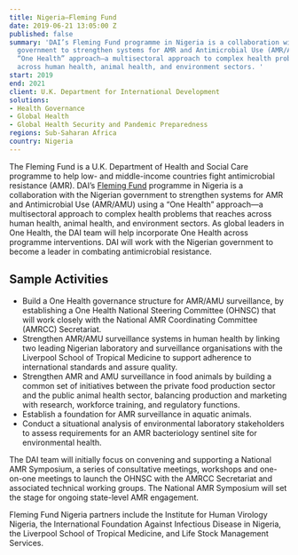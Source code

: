 ```yaml
---
title: Nigeria—Fleming Fund
date: 2019-06-21 13:05:00 Z
published: false
summary: 'DAI’s Fleming Fund programme in Nigeria is a collaboration with the Nigerian
  government to strengthen systems for AMR and Antimicrobial Use (AMR/AMU) using a
  “One Health” approach—a multisectoral approach to complex health problems that reaches
  across human health, animal health, and environment sectors. '
start: 2019
end: 2021
client: U.K. Department for International Development
solutions:
- Health Governance
- Global Health
- Global Health Security and Pandemic Preparedness
regions: Sub-Saharan Africa
country: Nigeria
---
```


The Fleming Fund is a U.K. Department of Health and Social Care programme to help low- and middle-income countries fight antimicrobial resistance (AMR). DAI’s [Fleming Fund](Flemingfund.org) programme in Nigeria is a collaboration with the Nigerian government to strengthen systems for AMR and Antimicrobial Use (AMR/AMU) using a “One Health” approach—a multisectoral approach to complex health problems that reaches across human health, animal health, and environment sectors. As global leaders in One Health, the DAI team will help incorporate One Health across programme interventions. DAI will work with the Nigerian government to become a leader in combating antimicrobial resistance.

## Sample Activities

* Build a One Health governance structure for AMR/AMU surveillance, by establishing a One Health National Steering Committee (OHNSC) that will work closely with the National AMR Coordinating Committee (AMRCC) Secretariat.
* Strengthen AMR/AMU surveillance systems in human health by linking two leading Nigerian laboratory and surveillance organisations with the Liverpool School of Tropical Medicine to support adherence to international standards and assure quality.
* Strengthen AMR and AMU surveillance in food animals by building a common set of initiatives between the private food production sector and the public animal health sector, balancing production and marketing with research, workforce training, and regulatory functions.
* Establish a foundation for AMR surveillance in aquatic animals.
* Conduct a situational analysis of environmental laboratory stakeholders to assess requirements for an AMR bacteriology sentinel site for environmental health.

The DAI team will initially focus on convening and supporting a National AMR Symposium, a series of consultative meetings, workshops and one-on-one meetings to launch the OHNSC with the AMRCC Secretariat and associated technical working groups. The National AMR Symposium will set the stage for ongoing state-level AMR engagement.

Fleming Fund Nigeria partners include the Institute for Human Virology Nigeria, the International Foundation Against Infectious Disease in Nigeria, the Liverpool School of Tropical Medicine, and Life Stock Management Services.